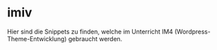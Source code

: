 # imiv
Hier sind die Snippets zu finden, welche im Unterricht IM4 (Wordpress-Theme-Entwicklung) gebraucht werden.

